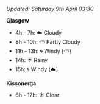 *Updated: Saturday 9th April 03:30*

**Glasgow**

* 4h - 7h: :cloud: Cloudy
* 8h - 10h: :partly_sunny: Partly Cloudy
* 11h - 13h: :cyclone: Windy (:partly_sunny:)
* 14h: :umbrella: Rainy
* 15h: :cyclone: Windy (:cloud:)

**Kissonerga**

* 6h - 17h: :sunny: Clear

